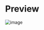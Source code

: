 # Preview
![image](https://github.com/euibiapino/web-pokedex/assets/125468566/8be14056-3c2a-4a19-a560-d8a3af306b75)
